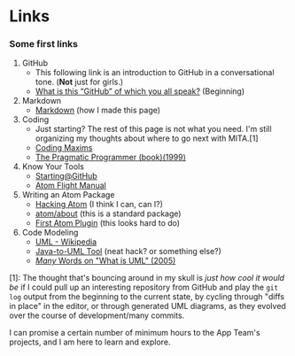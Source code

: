 # Links
### Some first links
1. GitHub
    * This following link is an introduction to GitHub in a conversational tone. (**Not** just for girls.)
    * [What is this “GitHub” of which you all speak?](https://code.likeagirl.io/what-is-this-github-of-which-you-all-speak-85de7de36cdf) (Beginning)
2. Markdown
    * [Markdown](https://github.com/adam-p/markdown-here/wiki/Markdown-Cheatsheet) (how I made this page)
2. Coding
    * Just starting? The rest of this page is not what you need. I'm still organizing my thoughts about where to go next with MITA.[1]
    * [Coding Maxims](https://gist.github.com/lyoshenka/0a43205aa9a072b196ff87e2c689a8b9)
    * [The Pragmatic Programmer (book)(1999)](https://pragprog.com/book/tpp/the-pragmatic-programmer)
3. Know Your Tools
    * [Starting@GitHub](https://github.com/cwmoore/hello-world/blob/master/LINKS.md)
    * [Atom Flight Manual](https://flight-manual.atom.io/)
1. Writing an Atom Package
    * [Hacking Atom](https://flight-manual.atom.io/hacking-atom/) (I think I can, can I?)
    * [atom/about](https://github.com/atom/about/tree/master/lib) (this is a standard package)
    * [First Atom Plugin](https://blog.github.com/2016-08-19-building-your-first-atom-plugin/) (this looks hard to do)
1. Code Modeling
    * [UML - Wikipedia](https://en.wikipedia.org/wiki/UML_tool)
    * [Java-to-UML Tool](https://github.com/shubhamvadhera/uml-parser) (neat hack? or something else?)
    * [*Many* Words on "What is UML" (2005)](http://www.uml.org/what-is-uml.htm)


[1]: The thought that's bouncing around in my skull is *just how cool it would be* if I could pull up an interesting repository from GitHub and play the `git log` output from the beginning to the current state, by cycling through "diffs in place" in the editor, or through generated UML diagrams, as they evolved over the course of development/many commits.

I can promise a certain number of minimum hours to the App Team's projects, and I am here to learn and explore.
